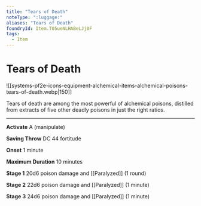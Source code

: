 ```yaml
---
title: "Tears of Death"
noteType: ":luggage:"
aliases: "Tears of Death"
foundryId: Item.T05ueNLHABeLJj0F
tags:
  - Item
---
```


# Tears of Death
![[systems-pf2e-icons-equipment-alchemical-items-alchemical-poisons-tears-of-death.webp|150]]

Tears of death are among the most powerful of alchemical poisons, distilled from extracts of five other deadly poisons in just the right ratios.

* * *

**Activate** A (manipulate)

**Saving Throw** DC 44 fortitude

**Onset** 1 minute

**Maximum Duration** 10 minutes

**Stage 1** 20d6 poison damage and [[Paralyzed]] (1 round)

**Stage 2** 22d6 poison damage and [[Paralyzed]] (1 minute)

**Stage 3** 24d6 poison damage and [[Paralyzed]] (1 minute)

